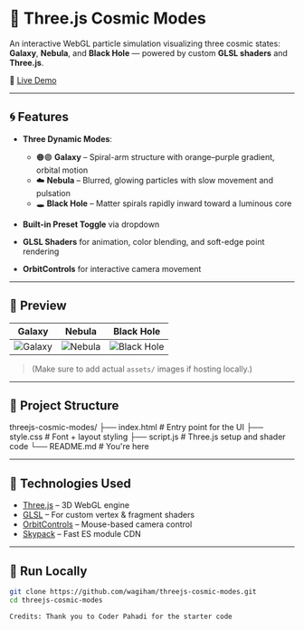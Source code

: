 # 🌌 Three.js Cosmic Modes

An interactive WebGL particle simulation visualizing three cosmic states: **Galaxy**, **Nebula**, and **Black Hole** — powered by custom **GLSL shaders** and **Three.js**.

🔗 [Live Demo](https://wagiham.github.io/threejs-cosmic-modes/)

---

## 🌀 Features

- **Three Dynamic Modes**:
  - 🟠🟣 **Galaxy** – Spiral-arm structure with orange–purple gradient, orbital motion
  - ☁️ **Nebula** – Blurred, glowing particles with slow movement and pulsation
  - 🕳️ **Black Hole** – Matter spirals rapidly inward toward a luminous core

- **Built-in Preset Toggle** via dropdown
- **GLSL Shaders** for animation, color blending, and soft-edge point rendering
- **OrbitControls** for interactive camera movement

---

## 📸 Preview

| Galaxy | Nebula | Black Hole |
|--------|--------|-------------|
| ![Galaxy](assets/galaxy.png) | ![Nebula](assets/nebula.png) | ![Black Hole](assets/blackhole.png) |

> (Make sure to add actual `assets/` images if hosting locally.)

---

## 📁 Project Structure

threejs-cosmic-modes/
├── index.html # Entry point for the UI
├── style.css # Font + layout styling
├── script.js # Three.js setup and shader code
└── README.md # You're here


---

## 🧠 Technologies Used

- [Three.js](https://threejs.org/) – 3D WebGL engine
- [GLSL](https://thebookofshaders.com/) – For custom vertex & fragment shaders
- [OrbitControls](https://threejs.org/docs/#examples/en/controls/OrbitControls) – Mouse-based camera control
- [Skypack](https://www.skypack.dev/) – Fast ES module CDN

---

## 🚀 Run Locally

```bash
git clone https://github.com/wagiham/threejs-cosmic-modes.git
cd threejs-cosmic-modes

Credits: Thank you to Coder Pahadi for the starter code
